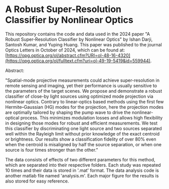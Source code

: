 # A Robust Super-Resolution Classifier by Nonlinear Optics
This repository contains the code and data used in the 2024 paper "A Robust Super-Resolution Classifier by Nonlinear Optics" by Ishan Darji, Santosh Kumar, and Yuping Huang.
This paper was published to the journal Optics Letters in October of 2024, which can be found at: [https://opg.optica.org/ol/abstract.cfm?URI=ol-48-16-4320](https://opg.optica.org/ol/fulltext.cfm?uri=ol-49-19-5419&id=559944). 

Abstract:

"Spatial-mode projective measurements could achieve super-resolution in remote sensing and imaging, yet their performance is usually sensitive to the parameters of the target scenes. 
We propose and demonstrate a robust classifier of close-by light sources using optimized mode projection via nonlinear optics. 
Contrary to linear-optics based methods using the first few Hermite–Gaussian (HG) modes for the projection, here the projection modes are optimally tailored by shaping the pump wave to drive the nonlinear-optical process. 
This minimizes modulation losses and allows high flexibility in designing those modes for robust and efficient measurements. 
We test this classifier by discriminating one light source and two sources separated well within the Rayleigh limit without prior knowledge of the exact centroid or brightness. 
Our results show a classification fidelity of over 80% even when the centroid is misaligned by half the source separation, or when one source is four times stronger than the other."

The data consists of effects of two different parameters for this method, which are separated into their respective folders.
Each study was repeated 10 times and their data is stored in '.mat' format.
The data analysis code is another matlab file named 'analysis.m'.
Each major figure for the results is also stored for easy reference.
